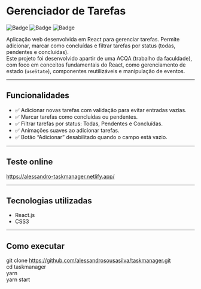 # Gerenciador de Tarefas

![Badge](https://img.shields.io/badge/React-18.0.0-blue?logo=react)
![Badge](https://img.shields.io/badge/Status-Em%20Desenvolvimento-yellow)
![Badge](https://img.shields.io/badge/License-MIT-green)

Aplicação web desenvolvida em React para gerenciar tarefas. Permite adicionar, marcar como concluídas e filtrar tarefas por status (todas, pendentes e concluídas).  
Este projeto foi desenvolvido apartir de uma ACQA (trabalho da faculdade), com foco em conceitos fundamentais do React, como gerenciamento de estado (`useState`), componentes reutilizáveis e manipulação de eventos.   

---

## Funcionalidades

- ✅ Adicionar novas tarefas com validação para evitar entradas vazias.
- ✅ Marcar tarefas como concluídas ou pendentes.
- ✅ Filtrar tarefas por status: Todas, Pendentes e Concluídas.
- ✅ Animações suaves ao adicionar tarefas.
- ✅ Botão “Adicionar” desabilitado quando o campo está vazio.

---
## Teste online

https://alessandro-taskmanager.netlify.app/

--- 

## Tecnologias utilizadas

- React.js
- CSS3

---

## Como executar

git clone https://github.com/alessandrosousasilva/taskmanager.git  
cd taskmanager  
yarn  
yarn start   

